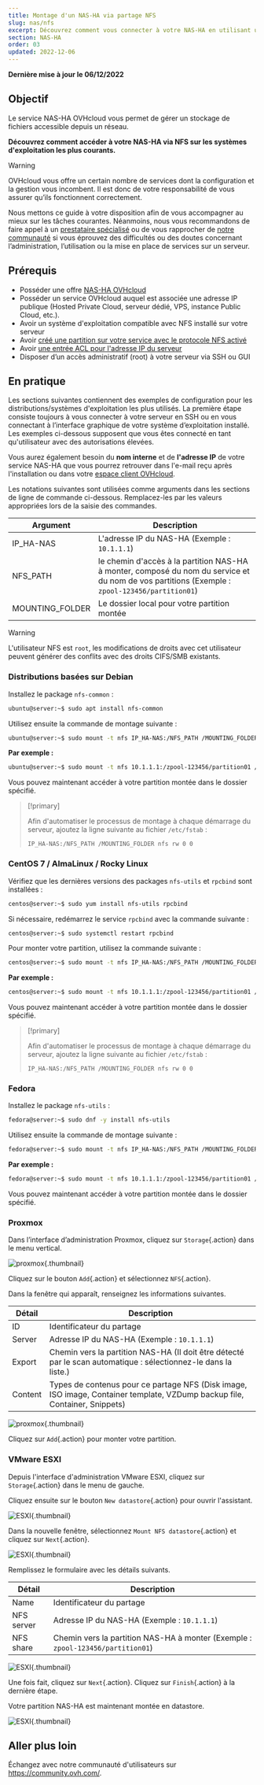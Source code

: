 ```yaml
---
title: Montage d'un NAS-HA via partage NFS
slug: nas/nfs
excerpt: Découvrez comment vous connecter à votre NAS-HA en utilisant un partage NFS
section: NAS-HA
order: 03
updated: 2022-12-06
---
```


**Dernière mise à jour le 06/12/2022**

## Objectif

Le service NAS-HA OVHcloud vous permet de gérer un stockage de fichiers accessible depuis un réseau.

**Découvrez comment accéder à votre NAS-HA via NFS sur les systèmes d'exploitation les plus courants.**

> [!warning]
> OVHcloud vous offre un certain nombre de services dont la configuration et la gestion vous incombent. Il est donc de votre responsabilité de vous assurer qu’ils fonctionnent correctement.
>
> Nous mettons ce guide à votre disposition afin de vous accompagner au mieux sur les tâches courantes. Néanmoins, nous vous recommandons de faire appel à un [prestataire spécialisé](https://partner.ovhcloud.com/fr/directory/) ou de vous rapprocher de [notre communauté](https://community.ovh.com/) si vous éprouvez des difficultés ou des doutes concernant l’administration, l’utilisation ou la mise en place de services sur un serveur.
>

## Prérequis

- Posséder une offre [NAS-HA OVHcloud](https://www.ovhcloud.com/fr/storage-solutions/nas-ha/)
- Posséder un service OVHcloud auquel est associée une adresse IP publique (Hosted Private Cloud, serveur dédié, VPS, instance Public Cloud, etc.).
- Avoir un système d'exploitation compatible avec NFS installé sur votre serveur
- Avoir [créé une partition sur votre service avec le protocole NFS activé](https://docs.ovh.com/fr/storage/file-storage/nas/get-started/#partition)
- Avoir [une entrée ACL pour l'adresse IP du serveur](https://docs.ovh.com/fr/storage/file-storage/nas/get-started/#addaccess)
- Disposer d’un accès administratif (root) à votre serveur via SSH ou GUI

## En pratique

Les sections suivantes contiennent des exemples de configuration pour les distributions/systèmes d'exploitation les plus utilisés. La première étape consiste toujours à vous connecter à votre serveur en SSH ou en vous connectant à l’interface graphique de votre système d’exploitation installé. Les exemples ci-dessous supposent que vous êtes connecté en tant qu'utilisateur avec des autorisations élevées.

Vous aurez également besoin du **nom interne** et de **l'adresse IP** de votre service NAS-HA que vous pourrez retrouver dans l'e-mail reçu après l'installation ou dans votre [espace client OVHcloud](https://www.ovh.com/auth/?action=gotomanager&from=https://www.ovh.com/fr/&ovhSubsidiary=fr).

Les notations suivantes sont utilisées comme arguments dans les sections de ligne de commande ci-dessous. Remplacez-les par les valeurs appropriées lors de la saisie des commandes.

|Argument|Description|
|---|---|
|IP_HA-NAS|L'adresse IP du NAS-HA (Exemple : `10.1.1.1`)|
|NFS_PATH|le chemin d'accès à la partition NAS-HA à monter, composé du nom du service et du nom de vos partitions (Exemple : `zpool-123456/partition01`)|
|MOUNTING_FOLDER|Le dossier local pour votre partition montée|

> [!warning]
>
> L'utilisateur NFS est `root`, les modifications de droits avec cet utilisateur peuvent générer des conflits avec des droits CIFS/SMB existants.
>

### Distributions basées sur Debian

Installez le package `nfs-common` :

```bash
ubuntu@server:~$ sudo apt install nfs-common
```

Utilisez ensuite la commande de montage suivante :

```bash
ubuntu@server:~$ sudo mount -t nfs IP_HA-NAS:/NFS_PATH /MOUNTING_FOLDER
```

**Par exemple :**

```bash
ubuntu@server:~$ sudo mount -t nfs 10.1.1.1:/zpool-123456/partition01 /mount/ha_nas
```

Vous pouvez maintenant accéder à votre partition montée dans le dossier spécifié.

> [!primary]
>
> Afin d'automatiser le processus de montage à chaque démarrage du serveur, ajoutez la ligne suivante au fichier `/etc/fstab` :
>
> `IP_HA-NAS:/NFS_PATH /MOUNTING_FOLDER nfs rw 0 0`
>

### CentOS 7 / AlmaLinux / Rocky Linux

Vérifiez que les dernières versions des packages `nfs-utils` et `rpcbind` sont installées :

```bash
centos@server:~$ sudo yum install nfs-utils rpcbind
```

Si nécessaire, redémarrez le service `rpcbind` avec la commande suivante :

```bash
centos@server:~$ sudo systemctl restart rpcbind
```

Pour monter votre partition, utilisez la commande suivante :

```bash
centos@server:~$ sudo mount -t nfs IP_HA-NAS:/NFS_PATH /MOUNTING_FOLDER
```

**Par exemple :**

```bash
centos@server:~$ sudo mount -t nfs 10.1.1.1:/zpool-123456/partition01 /mount/ha_nas
```

Vous pouvez maintenant accéder à votre partition montée dans le dossier spécifié.

> [!primary]
>
> Afin d'automatiser le processus de montage à chaque démarrage du serveur, ajoutez la ligne suivante au fichier `/etc/fstab` :
>
> `IP_HA-NAS:/NFS_PATH /MOUNTING_FOLDER nfs rw 0 0`
>

### Fedora

Installez le package `nfs-utils` :

```bash
fedora@server:~$ sudo dnf -y install nfs-utils
```

Utilisez ensuite la commande de montage suivante :

```bash
fedora@server:~$ sudo mount -t nfs IP_HA-NAS:/NFS_PATH /MOUNTING_FOLDER
```

**Par exemple :**

```bash
fedora@server:~$ sudo mount -t nfs 10.1.1.1:/zpool-123456/partition01 /mount/ha_nas
```

Vous pouvez maintenant accéder à votre partition montée dans le dossier spécifié.


### Proxmox

Dans l’interface d’administration Proxmox, cliquez sur `Storage`{.action} dans le menu vertical.

![proxmox](images/proxmox1.png){.thumbnail}

Cliquez sur le bouton `Add`{.action} et sélectionnez `NFS`{.action}.

Dans la fenêtre qui apparaît, renseignez les informations suivantes.

|Détail|Description|
|---|---|
|ID|Identificateur du partage|
|Server|Adresse IP du NAS-HA (Exemple : `10.1.1.1`)|
|Export|Chemin vers la partition NAS-HA (Il doit être détecté par le scan automatique : sélectionnez-le dans la liste.)|
|Content|Types de contenus pour ce partage NFS (Disk image, ISO image, Container template, VZDump backup file, Container, Snippets)|

![proxmox](images/proxmox2.png){.thumbnail}

Cliquez sur `Add`{.action} pour monter votre partition.

### VMware ESXI

Depuis l'interface d'administration VMware ESXI, cliquez sur `Storage`{.action} dans le menu de gauche.

Cliquez ensuite sur le bouton `New datastore`{.action} pour ouvrir l'assistant.

![ESXI](images/esxi1.png){.thumbnail}

Dans la nouvelle fenêtre, sélectionnez `Mount NFS datastore`{.action} et cliquez sur `Next`{.action}.

![ESXI](images/esxi2.png){.thumbnail}

Remplissez le formulaire avec les détails suivants.

|Détail|Description|
|---|---|
|Name|Identificateur du partage|
|NFS server|Adresse IP du NAS-HA (Exemple : `10.1.1.1`)|
|NFS share|Chemin vers la partition NAS-HA à monter (Exemple : `zpool-123456/partition01`)|

![ESXI](images/esxi3.png){.thumbnail}

Une fois fait, cliquez sur `Next`{.action}. Cliquez sur `Finish`{.action} à la dernière étape.

Votre partition NAS-HA est maintenant montée en datastore.

![ESXI](images/esxi4.png){.thumbnail}

## Aller plus loin

Échangez avec notre communauté d'utilisateurs sur <https://community.ovh.com/>.
